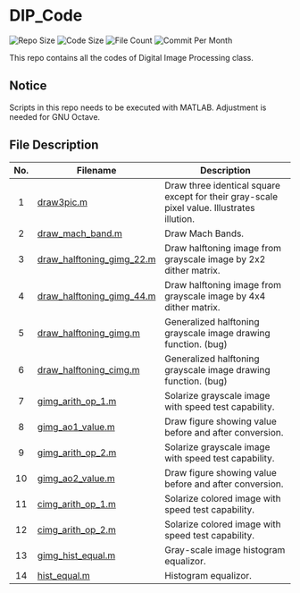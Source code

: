 # DIP_Code

![Repo Size](https://img.shields.io/github/repo-size/belongtothenight/DIP_Code) ![Code Size](https://img.shields.io/github/languages/code-size/belongtothenight/DIP_Code) ![File Count](https://img.shields.io/github/directory-file-count/belongtothenight/DIP_Code/src) ![Commit Per Month](https://img.shields.io/github/commit-activity/m/belongtothenight/DIP_Code)

This repo contains all the codes of Digital Image Processing class.

## Notice

Scripts in this repo needs to be executed with MATLAB. Adjustment is needed for GNU Octave.

## File Description

| No. | Filename                                                                                                          | Description                                                                                |
| :-: | ----------------------------------------------------------------------------------------------------------------- | ------------------------------------------------------------------------------------------ |
|  1  | [draw3pic.m](https://github.com/belongtothenight/DIP_Code/blob/main/src/draw3pic.m)                               | Draw three identical square except for their gray-scale pixel value. Illustrates illution. |
|  2  | [draw_mach_band.m](https://github.com/belongtothenight/DIP_Code/blob/main/src/draw_mach_band.m)                   | Draw Mach Bands.                                                                           |
|  3  | [draw_halftoning_gimg_22.m](https://github.com/belongtothenight/DIP_Code/blob/main/src/draw_halftoning_gimg_22.m) | Draw halftoning image from grayscale image by 2x2 dither matrix.                           |
|  4  | [draw_halftoning_gimg_44.m](https://github.com/belongtothenight/DIP_Code/blob/main/src/draw_halftoning_gimg_44.m) | Draw halftoning image from grayscale image by 4x4 dither matrix.                           |
|  5  | [draw_halftoning_gimg.m](https://github.com/belongtothenight/DIP_Code/blob/main/src/draw_halftoning_gimg.m)       | Generalized halftoning grayscale image drawing function. (bug)                             |
|  6  | [draw_halftoning_cimg.m](https://github.com/belongtothenight/DIP_Code/blob/main/src/draw_halftoning_cimg.m)       | Generalized halftoning grayscale image drawing function. (bug)                             |
|  7  | [gimg_arith_op_1.m](https://github.com/belongtothenight/DIP_Code/blob/main/src/gimg_arith_op_1.m)                 | Solarize grayscale image with speed test capability.                                       |
|  8  | [gimg_ao1_value.m](https://github.com/belongtothenight/DIP_Code/blob/main/src/gimg_ao1_value.m)                   | Draw figure showing value before and after conversion.                                     |
|  9  | [gimg_arith_op_2.m](https://github.com/belongtothenight/DIP_Code/blob/main/src/gimg_arith_op_2.m)                 | Solarize grayscale image with speed test capability.                                       |
| 10  | [gimg_ao2_value.m](https://github.com/belongtothenight/DIP_Code/blob/main/src/gimg_ao2_value.m)                   | Draw figure showing value before and after conversion.                                     |
| 11  | [cimg_arith_op_1.m](https://github.com/belongtothenight/DIP_Code/blob/main/src/cimg_arith_op_1.m)                 | Solarize colored image with speed test capability.                                         |
| 12  | [cimg_arith_op_2.m](https://github.com/belongtothenight/DIP_Code/blob/main/src/cimg_arith_op_2.m)                 | Solarize colored image with speed test capability.                                         |
| 13  | [gimg_hist_equal.m](https://github.com/belongtothenight/DIP_Code/blob/main/src/gimg_hist_equal.m)                 | Gray-scale image histogram equalizor.                                                      |
| 14  | [hist_equal.m](https://github.com/belongtothenight/DIP_Code/blob/main/src/hist_equal.m)                           | Histogram equalizor.                                                                       |
